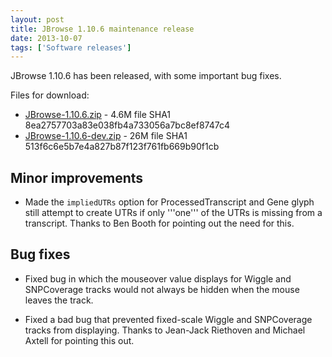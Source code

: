 ```yaml
---
layout: post
title: JBrowse 1.10.6 maintenance release
date: 2013-10-07
tags: ['Software releases']
---
```


JBrowse 1.10.6 has been released, with some important bug fixes.

Files for download:

- [JBrowse-1.10.6.zip](/wordpress/wp-content/plugins/download-monitor/download.php?id=73 'download JBrowse-1.10.6.zip') -
  4.6M file SHA1 8ea2757703a83e038fb4a733056a7bc8ef8747c4
- [JBrowse-1.10.6-dev.zip](http://jbrowse.org/wordpress/wp-content/plugins/download-monitor/download.php?id=74 'download JBrowse-1.10.6-dev.zip') -
  26M file SHA1 513f6c6e5b7e4a827b87f123f761fb669b90f1cb

## Minor improvements

- Made the `impliedUTRs` option for ProcessedTranscript and Gene glyph still
  attempt to create UTRs if only '''one''' of the UTRs is missing from a
  transcript. Thanks to Ben Booth for pointing out the need for this.

## Bug fixes

- Fixed bug in which the mouseover value displays for Wiggle and SNPCoverage
  tracks would not always be hidden when the mouse leaves the track.

- Fixed a bad bug that prevented fixed-scale Wiggle and SNPCoverage tracks from
  displaying. Thanks to Jean-Jack Riethoven and Michael Axtell for pointing this
  out.
